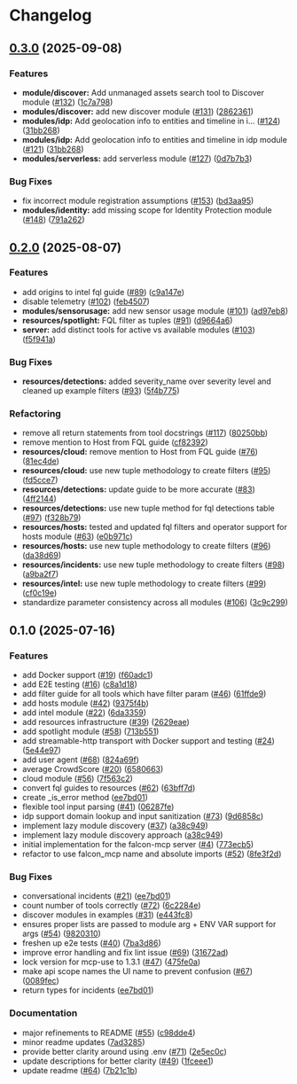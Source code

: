 # Changelog

## [0.3.0](https://github.com/CrowdStrike/falcon-mcp/compare/v0.2.0...v0.3.0) (2025-09-08)


### Features

* **module/discover:** Add unmanaged assets search tool to Discover module ([#132](https://github.com/CrowdStrike/falcon-mcp/issues/132)) ([1c7a798](https://github.com/CrowdStrike/falcon-mcp/commit/1c7a7985637fe81c789ac7b0912f748d135238a3))
* **modules/discover:** add new discover module ([#131](https://github.com/CrowdStrike/falcon-mcp/issues/131)) ([2862361](https://github.com/CrowdStrike/falcon-mcp/commit/2862361b8d0402ab7db4458794eb2b9bf62ef829))
* **modules/idp:** Add geolocation info to entities and timeline in i… ([#124](https://github.com/CrowdStrike/falcon-mcp/issues/124)) ([31bb268](https://github.com/CrowdStrike/falcon-mcp/commit/31bb268070a55cd9a0dc52cc3eab566a65dd5ac3))
* **modules/idp:** Add geolocation info to entities and timeline in idp module ([#121](https://github.com/CrowdStrike/falcon-mcp/issues/121)) ([31bb268](https://github.com/CrowdStrike/falcon-mcp/commit/31bb268070a55cd9a0dc52cc3eab566a65dd5ac3))
* **modules/serverless:** add serverless module ([#127](https://github.com/CrowdStrike/falcon-mcp/issues/127)) ([0d7b7b3](https://github.com/CrowdStrike/falcon-mcp/commit/0d7b7b3e33b05541a9507278861d37621d32dfaa))


### Bug Fixes

* fix incorrect module registration assumptions ([#153](https://github.com/CrowdStrike/falcon-mcp/issues/153)) ([bd3aa95](https://github.com/CrowdStrike/falcon-mcp/commit/bd3aa95706a2a35004d6c3c95dbbddd9e8fcffcf))
* **modules/identity:** add missing scope for Identity Protection module ([#148](https://github.com/CrowdStrike/falcon-mcp/issues/148)) ([791a262](https://github.com/CrowdStrike/falcon-mcp/commit/791a2621ed97d20553c0b0d98c6e0690a165208a))

## [0.2.0](https://github.com/CrowdStrike/falcon-mcp/compare/v0.1.0...v0.2.0) (2025-08-07)


### Features

* add origins to intel fql guide ([#89](https://github.com/CrowdStrike/falcon-mcp/issues/89)) ([c9a147e](https://github.com/CrowdStrike/falcon-mcp/commit/c9a147eef3f1c991eebc5c2e63781f8ab0eda311))
* disable telemetry ([#102](https://github.com/CrowdStrike/falcon-mcp/issues/102)) ([feb4507](https://github.com/CrowdStrike/falcon-mcp/commit/feb450797b981f9b9dd768e54cb7419f42cdfc90))
* **modules/sensorusage:** add new sensor usage module ([#101](https://github.com/CrowdStrike/falcon-mcp/issues/101)) ([ad97eb8](https://github.com/CrowdStrike/falcon-mcp/commit/ad97eb853f45b3d37af1a9b447531eb859201a0d))
* **resources/spotlight:** FQL filter as tuples ([#91](https://github.com/CrowdStrike/falcon-mcp/issues/91)) ([d9664a6](https://github.com/CrowdStrike/falcon-mcp/commit/d9664a6e37bafa102e1fea1ff109843c4ba9437d))
* **server:** add distinct tools for active vs available modules ([#103](https://github.com/CrowdStrike/falcon-mcp/issues/103)) ([f5f941a](https://github.com/CrowdStrike/falcon-mcp/commit/f5f941a28e9f2e6765d9de0fd060580274d7baab))


### Bug Fixes

* **resources/detections:** added severity_name over severity level and cleaned up example filters ([#93](https://github.com/CrowdStrike/falcon-mcp/issues/93)) ([5f4b775](https://github.com/CrowdStrike/falcon-mcp/commit/5f4b7750ad87475a3ec59f2b493db82193b7358d))


### Refactoring

* remove all return statements from tool docstrings ([#117](https://github.com/CrowdStrike/falcon-mcp/issues/117)) ([80250bb](https://github.com/CrowdStrike/falcon-mcp/commit/80250bb23da4029f0c8bb812cc6334aa7b36673d))
* remove mention to Host from FQL guide ([cf82392](https://github.com/CrowdStrike/falcon-mcp/commit/cf82392cc9f299334ae5cf7a07bd42a81b01f607))
* **resources/cloud:** remove mention to Host from FQL guide ([#76](https://github.com/CrowdStrike/falcon-mcp/issues/76)) ([81ec4de](https://github.com/CrowdStrike/falcon-mcp/commit/81ec4de3c121d407290dde6965942da26478f652))
* **resources/cloud:** use new tuple methodology to create filters ([#95](https://github.com/CrowdStrike/falcon-mcp/issues/95)) ([fd5cce7](https://github.com/CrowdStrike/falcon-mcp/commit/fd5cce7ed458b99f6aa89c4f9cfed0823e51290f))
* **resources/detections:** update guide to be more accurate ([#83](https://github.com/CrowdStrike/falcon-mcp/issues/83)) ([4ff2144](https://github.com/CrowdStrike/falcon-mcp/commit/4ff2144bbf2af3c2db3d2d8e5351c075cee7f610))
* **resources/detections:** use new tuple method for fql detections table ([#97](https://github.com/CrowdStrike/falcon-mcp/issues/97)) ([f328b79](https://github.com/CrowdStrike/falcon-mcp/commit/f328b79cbdcac9e5a1e29cbf11fc517c19e24606))
* **resources/hosts:** tested and updated fql filters and operator support for hosts module ([#63](https://github.com/CrowdStrike/falcon-mcp/issues/63)) ([e0b971c](https://github.com/CrowdStrike/falcon-mcp/commit/e0b971c6b4e4dcda693ea7f8407a21a3e847a1dc))
* **resources/hosts:** use new tuple methodology to create filters ([#96](https://github.com/CrowdStrike/falcon-mcp/issues/96)) ([da38d69](https://github.com/CrowdStrike/falcon-mcp/commit/da38d6904d25ccf8fcdfc8aef62a762acc89507d))
* **resources/incidents:** use new tuple methodology to create filters ([#98](https://github.com/CrowdStrike/falcon-mcp/issues/98)) ([a9ba2f7](https://github.com/CrowdStrike/falcon-mcp/commit/a9ba2f7ba94fe1b7b6108d5e89e4c767afad5657))
* **resources/intel:** use new tuple methodology to create filters ([#99](https://github.com/CrowdStrike/falcon-mcp/issues/99)) ([cf0c19e](https://github.com/CrowdStrike/falcon-mcp/commit/cf0c19ea77b21b8e1590c5642a6aa3de6dbd1a14))
* standardize parameter consistency across all modules ([#106](https://github.com/CrowdStrike/falcon-mcp/issues/106)) ([3c9c299](https://github.com/CrowdStrike/falcon-mcp/commit/3c9c29946942941b50d1fbcf9d640329ea8bc84a))

## 0.1.0 (2025-07-16)


### Features

* add Docker support ([#19](https://github.com/crowdstrike/falcon-mcp/issues/19)) ([f60adc1](https://github.com/crowdstrike/falcon-mcp/commit/f60adc1c1e7e0a441a57d671fa44bb430b66280d))
* add E2E testing ([#16](https://github.com/crowdstrike/falcon-mcp/issues/16)) ([c8a1d18](https://github.com/crowdstrike/falcon-mcp/commit/c8a1d18400fc5d89ef26c7cbe01fe4d46628fdff))
* add filter guide for all tools which have filter param ([#46](https://github.com/crowdstrike/falcon-mcp/issues/46)) ([61ffde9](https://github.com/crowdstrike/falcon-mcp/commit/61ffde90062644bb6014bb89c8b50ec904c728d5))
* add hosts module ([#42](https://github.com/crowdstrike/falcon-mcp/issues/42)) ([9375f4b](https://github.com/crowdstrike/falcon-mcp/commit/9375f4b2399b3ed793d548a498dc132e69ef6081))
* add intel module ([#22](https://github.com/crowdstrike/falcon-mcp/issues/22)) ([6da3359](https://github.com/crowdstrike/falcon-mcp/commit/6da3359e3890d6ee218b105f4342a1ae13690e79))
* add resources infrastructure ([#39](https://github.com/crowdstrike/falcon-mcp/issues/39)) ([2629eae](https://github.com/crowdstrike/falcon-mcp/commit/2629eaef671f75d244f355d43c3e18cad47ee488))
* add spotlight module ([#58](https://github.com/crowdstrike/falcon-mcp/issues/58)) ([713b551](https://github.com/crowdstrike/falcon-mcp/commit/713b55193141fc5d71f3bdc273d960c20e99bff8))
* add streamable-http transport with Docker support and testing ([#24](https://github.com/crowdstrike/falcon-mcp/issues/24)) ([5e44e97](https://github.com/crowdstrike/falcon-mcp/commit/5e44e9708bcccd2580444ffcaf27b03fb6716c9d))
* add user agent ([#68](https://github.com/crowdstrike/falcon-mcp/issues/68)) ([824a69f](https://github.com/crowdstrike/falcon-mcp/commit/824a69f23211cb1e0699332fa07b453bbf0401b4))
* average CrowdScore ([#20](https://github.com/crowdstrike/falcon-mcp/issues/20)) ([6580663](https://github.com/crowdstrike/falcon-mcp/commit/65806634d49248c6b59ef509eadbf4d2b64145f1))
* cloud module ([#56](https://github.com/crowdstrike/falcon-mcp/issues/56)) ([7f563c2](https://github.com/crowdstrike/falcon-mcp/commit/7f563c2e0b5afa35af3d9dbfb778f07b014812ab))
* convert fql guides to resources ([#62](https://github.com/crowdstrike/falcon-mcp/issues/62)) ([63bff7d](https://github.com/crowdstrike/falcon-mcp/commit/63bff7d3a87ea6c07b290f0c610e95e3a4c8423d))
* create _is_error method ([ee7bd01](https://github.com/crowdstrike/falcon-mcp/commit/ee7bd01d691a2cd6a74c2a9c50f406f3bd6e09de))
* flexible tool input parsing ([#41](https://github.com/crowdstrike/falcon-mcp/issues/41)) ([06287fe](https://github.com/crowdstrike/falcon-mcp/commit/06287feaccf41f4c41d587c9ab2f0a874382455b))
* idp support domain lookup and input sanitization ([#73](https://github.com/crowdstrike/falcon-mcp/issues/73)) ([9d6858c](https://github.com/crowdstrike/falcon-mcp/commit/9d6858cd7d0f97a1fbcca3858cafccf688e73da6))
* implement lazy module discovery ([#37](https://github.com/crowdstrike/falcon-mcp/issues/37)) ([a38c949](https://github.com/crowdstrike/falcon-mcp/commit/a38c94973aae3ebdc5b5f51f0980b0266c287680))
* implement lazy module discovery approach ([a38c949](https://github.com/crowdstrike/falcon-mcp/commit/a38c94973aae3ebdc5b5f51f0980b0266c287680))
* initial implementation for the falcon-mcp server ([#4](https://github.com/crowdstrike/falcon-mcp/issues/4)) ([773ecb5](https://github.com/crowdstrike/falcon-mcp/commit/773ecb54f5c7ef7760933a5c12b473df953ca85c))
* refactor to use falcon_mcp name and absolute imports ([#52](https://github.com/crowdstrike/falcon-mcp/issues/52)) ([8fe3f2d](https://github.com/crowdstrike/falcon-mcp/commit/8fe3f2d28573258a620c50270cd23c56aaf4d5fb))


### Bug Fixes

* conversational incidents ([#21](https://github.com/crowdstrike/falcon-mcp/issues/21)) ([ee7bd01](https://github.com/crowdstrike/falcon-mcp/commit/ee7bd01d691a2cd6a74c2a9c50f406f3bd6e09de))
* count number of tools correctly ([#72](https://github.com/crowdstrike/falcon-mcp/issues/72)) ([6c2284e](https://github.com/crowdstrike/falcon-mcp/commit/6c2284e2bac220bfc55b9aea1b416300dbceffb6))
* discover modules in examples ([#31](https://github.com/crowdstrike/falcon-mcp/issues/31)) ([e443fc8](https://github.com/crowdstrike/falcon-mcp/commit/e443fc8348b8aa8c79c17733833b0cb3509d7451))
* ensures proper lists are passed to module arg + ENV VAR support for args ([#54](https://github.com/crowdstrike/falcon-mcp/issues/54)) ([9820310](https://github.com/crowdstrike/falcon-mcp/commit/982031012184b4fe5d5054ace41a4abcac0ff86b))
* freshen up e2e tests ([#40](https://github.com/crowdstrike/falcon-mcp/issues/40)) ([7ba3d86](https://github.com/crowdstrike/falcon-mcp/commit/7ba3d86faed06b4033074bbed0eb5410d87f117f))
* improve error handling and fix lint issue ([#69](https://github.com/crowdstrike/falcon-mcp/issues/69)) ([31672ad](https://github.com/crowdstrike/falcon-mcp/commit/31672ad20a7a78f9edb5e7d5f7e5d610bf8aafb6))
* lock version for mcp-use to 1.3.1 ([#47](https://github.com/crowdstrike/falcon-mcp/issues/47)) ([475fe0a](https://github.com/crowdstrike/falcon-mcp/commit/475fe0a59879a5c53198ebd5e9b548d2fdfd9538))
* make api scope names the UI name to prevent confusion ([#67](https://github.com/crowdstrike/falcon-mcp/issues/67)) ([0089fec](https://github.com/crowdstrike/falcon-mcp/commit/0089fec425c5d1a58e15ebb3d6262cfa21b61931))
* return types for incidents ([ee7bd01](https://github.com/crowdstrike/falcon-mcp/commit/ee7bd01d691a2cd6a74c2a9c50f406f3bd6e09de))


### Documentation

* major refinements to README  ([#55](https://github.com/crowdstrike/falcon-mcp/issues/55)) ([c98dde4](https://github.com/crowdstrike/falcon-mcp/commit/c98dde4a35491806a27bc1ef3ec53e184810b7b9))
* minor readme updates ([7ad3285](https://github.com/crowdstrike/falcon-mcp/commit/7ad3285a942917502cebd8bf1bf067db12a0d6c6))
* provide better clarity around using .env ([#71](https://github.com/crowdstrike/falcon-mcp/issues/71)) ([2e5ec0c](https://github.com/crowdstrike/falcon-mcp/commit/2e5ec0cfd5ba918625481b0c4ea75bf161a3a606))
* update descriptions for better clarity ([#49](https://github.com/crowdstrike/falcon-mcp/issues/49)) ([1fceee1](https://github.com/crowdstrike/falcon-mcp/commit/1fceee1070d04da20fea8e1c19c0c4e286e67828))
* update readme ([#64](https://github.com/crowdstrike/falcon-mcp/issues/64)) ([7b21c1b](https://github.com/crowdstrike/falcon-mcp/commit/7b21c1b8f42a33c3704e116a56e13af6108609aa))
